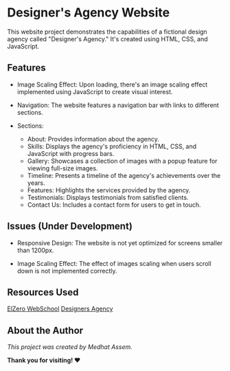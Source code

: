 # Designer's Agency Website

This website project demonstrates the capabilities of a fictional design agency called "Designer's Agency." It's created using HTML, CSS, and JavaScript.

## Features

- Image Scaling Effect: Upon loading, there's an image scaling effect implemented using JavaScript to create visual interest.

- Navigation: The website features a navigation bar with links to different sections.

- Sections:
  - About: Provides information about the agency.
  - Skills: Displays the agency's proficiency in HTML, CSS, and JavaScript with progress bars.
  - Gallery: Showcases a collection of images with a popup feature for viewing full-size images.
  - Timeline: Presents a timeline of the agency's achievements over the years.
  - Features: Highlights the services provided by the agency.
  - Testimonials: Displays testimonials from satisfied clients.
  - Contact Us: Includes a contact form for users to get in touch.

## Issues (Under Development)

- Responsive Design: The website is not yet optimized for screens smaller than 1200px.

- Image Scaling Effect: The effect of images scaling when users scroll down is not implemented correctly.

## Resources Used

[ElZero WebSchool](https://www.youtube.com/playlist?list=PLDoPjvoNmBAzvmpzF-6l3tAviiCPbwkB8)
[Designers Agency](https://www.designersagency.org/)

## About the Author

_This project was created by Medhat Assem._

**Thank you for visiting! ❤️**
